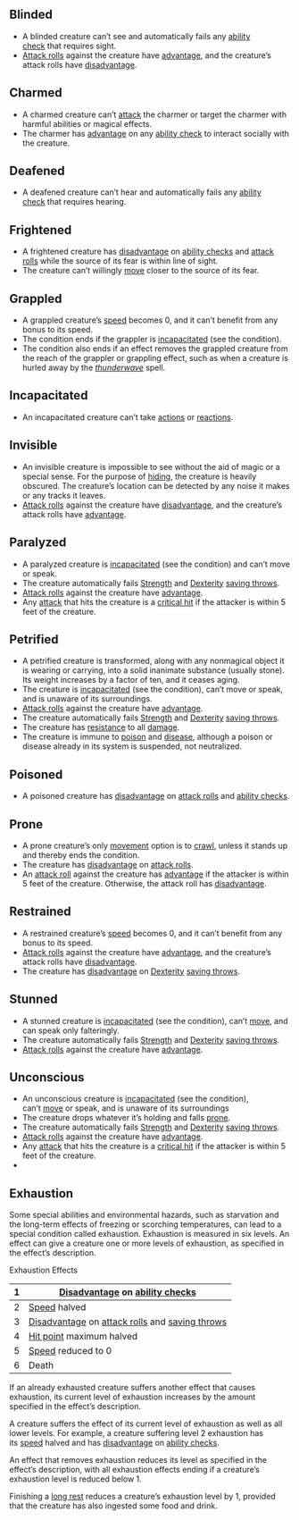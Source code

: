
## Blinded

- A blinded creature can’t see and automatically fails any [ability check](https://roll20.net/compendium/dnd5e/Rules:Ability%20Scores?expansion=0#toc_4) that requires sight.
- [Attack rolls](https://roll20.net/compendium/dnd5e/Rules:Combat?expansion=0#toc_32) against the creature have [advantage](https://roll20.net/compendium/dnd5e/Rules:Ability%20Scores?expansion=0#toc_2), and the creature’s attack rolls have [disadvantage](https://roll20.net/compendium/dnd5e/Rules:Ability%20Scores?expansion=0#toc_2).

## Charmed

- A charmed creature can’t [attack](https://roll20.net/compendium/dnd5e/Rules:Combat?expansion=0#toc_21) the charmer or target the charmer with harmful abilities or magical effects.
- The charmer has [advantage](https://roll20.net/compendium/dnd5e/Rules:Ability%20Scores?expansion=0#toc_2) on any [ability check](https://roll20.net/compendium/dnd5e/Rules:Ability%20Scores?expansion=0#toc_4) to interact socially with the creature.

## Deafened

- A deafened creature can’t hear and automatically fails any [ability check](https://roll20.net/compendium/dnd5e/Rules:Ability%20Scores?expansion=0#toc_4) that requires hearing.

  

## Frightened

- A frightened creature has [disadvantage](https://roll20.net/compendium/dnd5e/Rules:Ability%20Scores?expansion=0#toc_2) on [ability checks](https://roll20.net/compendium/dnd5e/Rules:Ability%20Scores?expansion=0#toc_4) and [attack rolls](https://roll20.net/compendium/dnd5e/Rules:Combat?expansion=0#toc_32) while the source of its fear is within line of sight.
- The creature can’t willingly [move](https://roll20.net/compendium/dnd5e/Rules:Combat?expansion=0#toc_9) closer to the source of its fear.

## Grappled

- A grappled creature’s [speed](https://roll20.net/compendium/dnd5e/Rules:Movement?expansion=0#toc_1) becomes 0, and it can’t benefit from any bonus to its speed.
- The condition ends if the grappler is [incapacitated](https://roll20.net/compendium/dnd5e/Rules:Conditions?expansion=0#toc_6) (see the condition).
- The condition also ends if an effect removes the grappled creature from the reach of the grappler or grappling effect, such as when a creature is hurled away by the _[thunderwave](https://roll20.net/compendium/dnd5e/Thunderwave?expansion=0#content)_ spell.

## Incapacitated

- An incapacitated creature can’t take [actions](https://roll20.net/compendium/dnd5e/Rules:Combat?expansion=0#toc_20) or [reactions](https://roll20.net/compendium/dnd5e/Rules:Combat?expansion=0#toc_8).

## Invisible

- An invisible creature is impossible to see without the aid of magic or a special sense. For the purpose of [hiding](https://roll20.net/compendium/dnd5e/Ability%20Scores?expansion=0#toc_22), the creature is heavily obscured. The creature’s location can be detected by any noise it makes or any tracks it leaves.
- [Attack rolls](https://roll20.net/compendium/dnd5e/Rules:Combat?expansion=0#toc_32) against the creature have [disadvantage](https://roll20.net/compendium/dnd5e/Rules:Ability%20Scores?expansion=0#toc_2), and the creature’s attack rolls have [advantage](https://roll20.net/compendium/dnd5e/Rules:Ability%20Scores?expansion=0#toc_2).

## Paralyzed

- A paralyzed creature is [incapacitated](https://roll20.net/compendium/dnd5e/Rules:Conditions?expansion=0#toc_6) (see the condition) and can’t move or speak.
- The creature automatically fails [Strength](https://roll20.net/compendium/dnd5e/Rules:Ability%20Scores?expansion=0#toc_12) and [Dexterity](https://roll20.net/compendium/dnd5e/Rules:Ability%20Scores?expansion=0#toc_17) [saving throws](https://roll20.net/compendium/dnd5e/Rules:Ability%20Scores?expansion=0#toc_35).
- [Attack rolls](https://roll20.net/compendium/dnd5e/Rules:Combat?expansion=0#toc_32) against the creature have [advantage](https://roll20.net/compendium/dnd5e/Rules:Ability%20Scores?expansion=0#toc_2).
- Any [attack](https://roll20.net/compendium/dnd5e/Rules:Combat?expansion=0#toc_21) that hits the creature is a [critical hit](https://roll20.net/compendium/dnd5e/Rules:Combat?expansion=0#toc_49) if the attacker is within 5 feet of the creature.

## Petrified

- A petrified creature is transformed, along with any nonmagical object it is wearing or carrying, into a solid inanimate substance (usually stone). Its weight increases by a factor of ten, and it ceases aging.
- The creature is [incapacitated](https://roll20.net/compendium/dnd5e/Rules:Conditions?expansion=0#toc_6) (see the condition), can’t move or speak, and is unaware of its surroundings.
- [Attack rolls](https://roll20.net/compendium/dnd5e/Rules:Combat?expansion=0#toc_32) against the creature have [advantage](https://roll20.net/compendium/dnd5e/Rules:Ability%20Scores?expansion=0#toc_2).
- The creature automatically fails [Strength](https://roll20.net/compendium/dnd5e/Rules:Ability%20Scores?expansion=0#toc_12) and [Dexterity](https://roll20.net/compendium/dnd5e/Rules:Ability%20Scores?expansion=0#toc_17) [saving throws](https://roll20.net/compendium/dnd5e/Rules:Ability%20Scores?expansion=0#toc_35).
- The creature has [resistance](https://roll20.net/compendium/dnd5e/Rules:Combat?expansion=0#toc_51) to all [damage](https://roll20.net/compendium/dnd5e/Rules:Combat?expansion=0#toc_46).
- The creature is immune to [poison](https://roll20.net/compendium/dnd5e/Rules:Poisons?expansion=0#content) and [disease](https://roll20.net/compendium/dnd5e/Rules:Diseases?expansion=0#content), although a poison or disease already in its system is suspended, not neutralized.

## Poisoned

- A poisoned creature has [disadvantage](https://roll20.net/compendium/dnd5e/Rules:Ability%20Scores?expansion=0#toc_2) on [attack rolls](https://roll20.net/compendium/dnd5e/Rules:Combat?expansion=0#toc_32) and [ability checks](https://roll20.net/compendium/dnd5e/Rules:Ability%20Scores?expansion=0#toc_4).

## Prone

- A prone creature’s only [movement](https://roll20.net/compendium/dnd5e/Rules:Movement?expansion=0#content) option is to [crawl](https://roll20.net/compendium/dnd5e/Rules:Movement?expansion=0#toc_5), unless it stands up and thereby ends the condition.
- The creature has [disadvantage](https://roll20.net/compendium/dnd5e/Rules:Ability%20Scores?expansion=0#toc_2) on [attack rolls](https://roll20.net/compendium/dnd5e/Rules:Combat?expansion=0#toc_32).
- An [attack roll](https://roll20.net/compendium/dnd5e/Rules:Combat?expansion=0#toc_32) against the creature has [advantage](https://roll20.net/compendium/dnd5e/Rules:Ability%20Scores?expansion=0#toc_2) if the attacker is within 5 feet of the creature. Otherwise, the attack roll has [disadvantage](https://roll20.net/compendium/dnd5e/Rules:Ability%20Scores?expansion=0#toc_2).

## Restrained

- A restrained creature’s [speed](https://roll20.net/compendium/dnd5e/Rules:Movement?expansion=0#toc_1) becomes 0, and it can’t benefit from any bonus to its speed.
- [Attack rolls](https://roll20.net/compendium/dnd5e/Rules:Combat?expansion=0#toc_32) against the creature have [advantage](https://roll20.net/compendium/dnd5e/Rules:Ability%20Scores?expansion=0#toc_2), and the creature’s attack rolls have [disadvantage](https://roll20.net/compendium/dnd5e/Rules:Ability%20Scores?expansion=0#toc_2).
- The creature has [disadvantage](https://roll20.net/compendium/dnd5e/Rules:Ability%20Scores?expansion=0#toc_2) on [Dexterity](https://roll20.net/compendium/dnd5e/Rules:Ability%20Scores?expansion=0#toc_17) [saving throws](https://roll20.net/compendium/dnd5e/Rules:Ability%20Scores?expansion=0#toc_35).

## Stunned

- A stunned creature is [incapacitated](https://roll20.net/compendium/dnd5e/Rules:Conditions?expansion=0#toc_6) (see the condition), can’t [move](https://roll20.net/compendium/dnd5e/Rules:Combat?expansion=0#toc_9), and can speak only falteringly.
- The creature automatically fails [Strength](https://roll20.net/compendium/dnd5e/Rules:Ability%20Scores?expansion=0#toc_12) and [Dexterity](https://roll20.net/compendium/dnd5e/Rules:Ability%20Scores?expansion=0#toc_17) [saving throws](https://roll20.net/compendium/dnd5e/Rules:Ability%20Scores?expansion=0#toc_35).
- [Attack rolls](https://roll20.net/compendium/dnd5e/Rules:Combat?expansion=0#toc_32) against the creature have [advantage](https://roll20.net/compendium/dnd5e/Rules:Ability%20Scores?expansion=0#toc_2).

## Unconscious

- An unconscious creature is [incapacitated](https://roll20.net/compendium/dnd5e/Rules:Conditions?expansion=0#toc_6) (see the condition), can’t [move](https://roll20.net/compendium/dnd5e/Rules:Combat?expansion=0#toc_9) or speak, and is unaware of its surroundings
- The creature drops whatever it’s holding and falls [prone](https://roll20.net/compendium/dnd5e/Rules:Conditions?expansion=0#toc_11).
- The creature automatically fails [Strength](https://roll20.net/compendium/dnd5e/Rules:Ability%20Scores?expansion=0#toc_12) and [Dexterity](https://roll20.net/compendium/dnd5e/Rules:Ability%20Scores?expansion=0#toc_17) [saving throws](https://roll20.net/compendium/dnd5e/Rules:Ability%20Scores?expansion=0#toc_35).
- [Attack rolls](https://roll20.net/compendium/dnd5e/Rules:Combat?expansion=0#toc_32) against the creature have [advantage](https://roll20.net/compendium/dnd5e/Rules:Ability%20Scores?expansion=0#toc_2).
- Any [attack](https://roll20.net/compendium/dnd5e/Rules:Combat?expansion=0#toc_21) that hits the creature is a [critical hit](https://roll20.net/compendium/dnd5e/Rules:Combat?expansion=0#toc_49) if the attacker is within 5 feet of the creature.
- 
## Exhaustion

Some special abilities and environmental hazards, such as starvation and the long-­term effects of freezing or scorching temperatures, can lead to a special condition called exhaustion. Exhaustion is measured in six levels. An effect can give a creature one or more levels of exhaustion, as specified in the effect’s description.

Exhaustion Effects

| 1   | [Disadvantage](https://roll20.net/compendium/dnd5e/Rules:Ability%20Scores?expansion=0#toc_2) on [ability checks](https://roll20.net/compendium/dnd5e/Rules:Ability%20Scores?expansion=0#toc_4)                                                                                         |
| --- | -------------------------------------------------------------------------------------------------------------------------------------------------------------------------------------------------------------------------------------------------------------------------------------- |
| 2   | [Speed](https://roll20.net/compendium/dnd5e/Rules:Movement?expansion=0#toc_1) halved                                                                                                                                                                                                   |
| 3   | [Disadvantage](https://roll20.net/compendium/dnd5e/Rules:Ability%20Scores?expansion=0#toc_2) on [attack rolls](https://roll20.net/compendium/dnd5e/Rules:Combat?expansion=0#toc_32) and [saving throws](https://roll20.net/compendium/dnd5e/Rules:Ability%20Scores?expansion=0#toc_35) |
| 4   | [Hit point](https://roll20.net/compendium/dnd5e/Rules:Combat?expansion=0#toc_47) maximum halved                                                                                                                                                                                        |
| 5   | [Speed](https://roll20.net/compendium/dnd5e/Rules:Movement?expansion=0#toc_1) reduced to 0                                                                                                                                                                                             |
| 6   | Death                                                                                                                                                                                                                                                                                  |

If an already exhausted creature suffers another effect that causes exhaustion, its current level of exhaustion increases by the amount specified in the effect’s description.  
  
A creature suffers the effect of its current level of exhaustion as well as all lower levels. For example, a creature suffering level 2 exhaustion has its [speed](https://roll20.net/compendium/dnd5e/Rules:Movement?expansion=0#toc_1) halved and has [disadvantage](https://roll20.net/compendium/dnd5e/Rules:Ability%20Scores?expansion=0#toc_2) on [ability checks](https://roll20.net/compendium/dnd5e/Rules:Ability%20Scores?expansion=0#toc_4).  
  
An effect that removes exhaustion reduces its level as specified in the effect’s description, with all exhaustion effects ending if a creature’s exhaustion level is reduced below 1.  
  
Finishing a [long rest](https://roll20.net/compendium/dnd5e/Rules:Resting?expansion=0#toc_2) reduces a creature’s exhaustion level by 1, provided that the creature has also ingested some food and drink.
